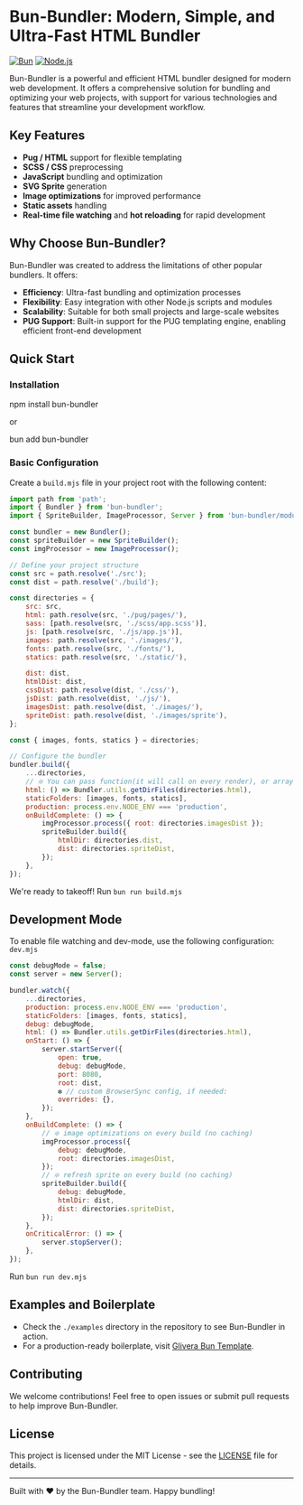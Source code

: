 # Bun-Bundler: Modern, Simple, and Ultra-Fast HTML Bundler

[![Bun](https://img.shields.io/badge/Bun-Compatible-brightgreen.svg)](https://bun.sh/)
[![Node.js](https://img.shields.io/badge/Node.js-Compatible-brightgreen.svg)](https://nodejs.org/)

Bun-Bundler is a powerful and efficient HTML bundler designed for modern web development. It offers a comprehensive solution for bundling and optimizing your web projects, with support for various technologies and features that streamline your development workflow.

## Key Features

- **Pug / HTML** support for flexible templating
- **SCSS / CSS** preprocessing
- **JavaScript** bundling and optimization
- **SVG Sprite** generation
- **Image optimizations** for improved performance
- **Static assets** handling
- **Real-time file watching** and **hot reloading** for rapid development

## Why Choose Bun-Bundler?

Bun-Bundler was created to address the limitations of other popular bundlers. It offers:

- **Efficiency**: Ultra-fast bundling and optimization processes
- **Flexibility**: Easy integration with other Node.js scripts and modules
- **Scalability**: Suitable for both small projects and large-scale websites
- **PUG Support**: Built-in support for the PUG templating engine, enabling efficient front-end development

## Quick Start

### Installation

npm install bun-bundler

or

bun add bun-bundler

### Basic Configuration

Create a `build.mjs` file in your project root with the following content:

```javascript
import path from 'path';
import { Bundler } from 'bun-bundler';
import { SpriteBuilder, ImageProcessor, Server } from 'bun-bundler/modules';

const bundler = new Bundler();
const spriteBuilder = new SpriteBuilder();
const imgProcessor = new ImageProcessor();

// Define your project structure
const src = path.resolve('./src');
const dist = path.resolve('./build');

const directories = {
	src: src,
	html: path.resolve(src, './pug/pages/'),
	sass: [path.resolve(src, './scss/app.scss')],
	js: [path.resolve(src, './js/app.js')],
	images: path.resolve(src, './images/'),
	fonts: path.resolve(src, './fonts/'),
	statics: path.resolve(src, './static/'),

	dist: dist,
	htmlDist: dist,
	cssDist: path.resolve(dist, './css/'),
	jsDist: path.resolve(dist, './js/'),
	imagesDist: path.resolve(dist, './images/'),
	spriteDist: path.resolve(dist, './images/sprite'),
};

const { images, fonts, statics } = directories;

// Configure the bundler
bundler.build({
	...directories,
	// ❇️ You can pass function(it will call on every render), or array of files
	html: () => Bundler.utils.getDirFiles(directories.html),
	staticFolders: [images, fonts, statics],
	production: process.env.NODE_ENV === 'production',
	onBuildComplete: () => {
		imgProcessor.process({ root: directories.imagesDist });
		spriteBuilder.build({
			htmlDir: directories.dist,
			dist: directories.spriteDist,
		});
	},
});
```

We're ready to takeoff! Run `bun run build.mjs`

## Development Mode

To enable file watching and dev-mode, use the following configuration:
`dev.mjs`

```javascript
const debugMode = false;
const server = new Server();

bundler.watch({
	...directories,
	production: process.env.NODE_ENV === 'production',
	staticFolders: [images, fonts, statics],
	debug: debugMode,
	html: () => Bundler.utils.getDirFiles(directories.html),
	onStart: () => {
		server.startServer({
			open: true,
			debug: debugMode,
			port: 8080,
			root: dist,
			❇️ // custom BrowserSync config, if needed:
			overrides: {},
		});
	},
	onBuildComplete: () => {
		// ❇️ image optimizations on every build (no caching)
		imgProcessor.process({
			debug: debugMode,
			root: directories.imagesDist,
		});
		// ❇️ refresh sprite on every build (no caching)
		spriteBuilder.build({
			debug: debugMode,
			htmlDir: dist,
			dist: directories.spriteDist,
		});
	},
	onCriticalError: () => {
		server.stopServer();
	},
});
```

Run `bun run dev.mjs`

## Examples and Boilerplate

- Check the `./examples` directory in the repository to see Bun-Bundler in action.
- For a production-ready boilerplate, visit [Glivera Bun Template](https://github.com/glivera-team/glivera-bun-template).

## Contributing

We welcome contributions! Feel free to open issues or submit pull requests to help improve Bun-Bundler.

## License

This project is licensed under the MIT License - see the [LICENSE](LICENSE) file for details.

---

Built with ❤️ by the Bun-Bundler team. Happy bundling!
